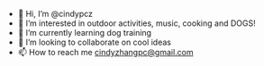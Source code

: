 - 👋 Hi, I’m @cindypcz
- 👀 I’m interested in outdoor activities, music, cooking and DOGS!
- 🌱 I’m currently learning dog training
- 💞️ I’m looking to collaborate on cool ideas
- 📫 How to reach me cindyzhangpc@gmail.com

<!---
cindypcz/cindypcz is a ✨ special ✨ repository because its `README.md` (this file) appears on your GitHub profile.
You can click the Preview link to take a look at your changes.
--->
